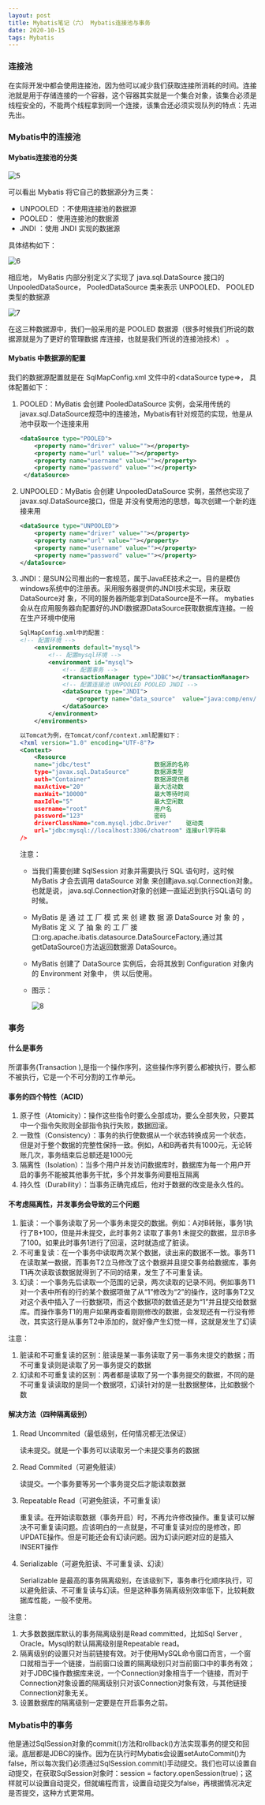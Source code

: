 ```yaml
---
layout: post
title: Mybatis笔记（六） Mybatis连接池与事务
date: 2020-10-15
tags: Mybatis
---
```


### 连接池

在实际开发中都会使用连接池，因为他可以减少我们获取连接所消耗的时间。连接池就是用于存储连接的一个容器，这个容器其实就是一个集合对象，该集合必须是线程安全的，不能两个线程拿到同一个连接，该集合还必须实现队列的特点：先进先出。

### Mybatis中的连接池

#### Mybatis连接池的分类

![5](\images\posts\mybatis\5.jpg)

可以看出 Mybatis 将它自己的数据源分为三类：

+ UNPOOLED ：不使用连接池的数据源
+ POOLED： 使用连接池的数据源
+ JNDI ：使用 JNDI 实现的数据源 

具体结构如下： 

![6](\images\posts\mybatis\6.jpg)

相应地， MyBatis 内部分别定义了实现了 java.sql.DataSource 接口的 UnpooledDataSource，
PooledDataSource 类来表示 UNPOOLED、 POOLED 类型的数据源 

![7](\images\posts\mybatis\7.jpg)

在这三种数据源中，我们一般采用的是 POOLED 数据源（很多时候我们所说的数据源就是为了更好的管理数据
库连接，也就是我们所说的连接池技术） 。 

#### Mybatis 中数据源的配置 

我们的数据源配置就是在 SqlMapConfig.xml 文件中的<dataSource type=>， 具体配置如下：

1. POOLED：MyBatis 会创建 PooledDataSource 实例，会采用传统的javax.sql.DataSource规范中的连接池，Mybatis有针对规范的实现，他是从池中获取一个连接来用

   ```xml
   <dataSource type="POOLED">
       <property name="driver" value=""></property>
       <property name="url" value=""></property>
       <property name="username" value=""></property>
       <property name="password" value=""></property>
    </dataSource>
   ```

2. UNPOOLED：MyBatis 会创建 UnpooledDataSource 实例，虽然也实现了javax.sql.DataSource接口，但是      并没有使用池的思想，每次创建一个新的连接来用

   ```xml
   <dataSource type="UNPOOLED">
       <property name="driver" value=""></property>
       <property name="url" value=""></property>
       <property name="username" value=""></property>
       <property name="password" value=""></property>
   </dataSource>
   ```

3. JNDI：是SUN公司推出的一套规范，属于JavaEE技术之一。目的是模仿windows系统中的注册表。采用服务器提供的JNDI技术实现，来获取DataSource对 象，不同的服务器所能拿到DataSource是不一样。
   mybaties会从在应用服务器向配置好的JNDI数据源DataSource获取数据库连接。一般在生产环境中使用

   ```xml
   SqlMapConfig.xml中的配置：
   <!-- 配置环境 -->
       <environments default="mysql">
           <!-- 配置mysql环境 -->
           <environment id="mysql">
               <!-- 配置事务 -->
               <transactionManager type="JDBC"></transactionManager>
               <!-- 配置连接池 UNPOOLED POOLED JNDI -->
               <dataSource type="JNDI">
                   <property name="data_source"  value="java:comp/env/jdbc/text"/>
               </dataSource>
           </environment>
       </environments>
   
   以Tomcat为例，在Tomcat/conf/context.xml配置如下：
   <?xml version="1.0" encoding="UTF-8"?>
   <Context>
       <Resource 
       name="jdbc/test"                  数据源的名称
       type="javax.sql.DataSource"       数据源类型
       auth="Container"                  数据源提供者
       maxActive="20"                    最大活动数
       maxWait="10000"                   最大等待时间
       maxIdle="5"                       最大空闲数
       username="root"                   用户名
       password="123"                    密码
       driverClassName="com.mysql.jdbc.Driver"    驱动类
       url="jdbc:mysql://localhost:3306/chatroom" 连接url字符串
   />
   ```

   注意：

   - 当我们需要创建 SqlSession 对象并需要执行 SQL 语句时，这时候 MyBatis 才会去调用 dataSource 对象
     来创建java.sql.Connection对象。也就是说， java.sql.Connection对象的创建一直延迟到执行SQL语句
     的时候。

   - MyBatis 是 通 过 工 厂 模 式 来 创 建 数 据 源 DataSource 对 象 的 ， MyBatis 定 义 了 抽 象 的 工 厂 接
     口:org.apache.ibatis.datasource.DataSourceFactory,通过其 getDataSource()方法返回数据源
     DataSource。 

   - MyBatis 创建了 DataSource 实例后，会将其放到 Configuration 对象内的 Environment 对象中， 供
     以后使用。 

   - 图示：

     ![8](\images\posts\mybatis\8.png)

### 事务

#### 什么是事务

所谓事务(Transaction ),是指一个操作序列，这些操作序列要么都被执行，要么都不被执行，它是一个不可分割的工作单元。

#### 事务的四个特性（ACID）

1. 原子性（Atomicity）：操作这些指令时要么全部成功，要么全部失败，只要其中一个指令失败则全部指令执行失败，数据回滚。
2. 一致性（Consistency）：事务的执行使数据从一个状态转换成另一个状态，但是对于整个数据的完整性保持一致。例如，A和B两者共有1000元，无论转账几次，事务结束后总额还是1000元
3. 隔离性（Isolation）：当多个用户并发访问数据库时，数据库为每一个用户开启的事务不能被其他事务干扰，多个并发事务间要相互隔离
4. 持久性（Durability）：当事务正确完成后，他对于数据的改变是永久性的。

#### 不考虑隔离性，并发事务会导致的三个问题

1. 脏读：一个事务读取了另一个事务未提交的数据。例如：A对B转账，事务1执行了B+100，但是并未提交，此时事务2 读取了事务1 未提交的数据，显示B多了100。如果此时事务1进行了回滚，这时就造成了脏读。
2. 不可重复读：在一个事务中读取两次某个数据，读出来的数据不一致。事务T1在读取某一数据，而事务T2立马修改了这个数据并且提交事务给数据库，事务T1再次读取该数据就得到了不同的结果，发生了不可重复读。
3. 幻读：一个事务先后读取一个范围的记录，两次读取的记录不同。例如事务T1对一个表中所有的行的某个数据项做了从“1”修改为“2”的操作，这时事务T2又对这个表中插入了一行数据项，而这个数据项的数值还是为“1”并且提交给数据库。而操作事务T1的用户如果再查看刚刚修改的数据，会发现还有一行没有修改，其实这行是从事务T2中添加的，就好像产生幻觉一样，这就是发生了幻读

注意：

1. 脏读和不可重复读的区别：脏读是某一事务读取了另一事务未提交的数据；而不可重复读则是读取了另一事务提交的数据
2. 幻读和不可重复读的区别：两者都是读取了另一个事务提交的数据，不同的是不可重复读读取的是同一个数据项，幻读针对的是一批数据整体，比如数据个数

#### 解决方法（四种隔离级别）

1. Read Uncommited（最低级别，任何情况都无法保证）

   读未提交。就是一个事务可以读取另一个未提交事务的数据

2. Read Commited（可避免脏读）

   读提交。一个事务要等另一个事务提交后才能读取数据

3. Repeatable Read（可避免脏读，不可重复读）

   重复读。在开始读取数据（事务开启）时，不再允许修改操作。重复读可以解决不可重复读问题。应该明白的一点就是，不可重复读对应的是修改，即UPDATE操作。但是可能还会有幻读问题。因为幻读问题对应的是插入INSERT操作

4. Serializable（可避免脏读、不可重复读、幻读）

   Serializable 是最高的事务隔离级别，在该级别下，事务串行化顺序执行，可以避免脏读、不可重复读与幻读。但是这种事务隔离级别效率低下，比较耗数据库性能，一般不使用。

注意：

1. 大多数数据库默认的事务隔离级别是Read committed，比如Sql Server , Oracle。Mysql的默认隔离级别是Repeatable read。
2. 隔离级别的设置只对当前链接有效。对于使用MySQL命令窗口而言，一个窗口就相当于一个链接，当前窗口设置的隔离级别只对当前窗口中的事务有效；对于JDBC操作数据库来说，一个Connection对象相当于一个链接，而对于Connection对象设置的隔离级别只对该Connection对象有效，与其他链接Connection对象无关。
3. 设置数据库的隔离级别一定要是在开启事务之前。



### Mybatis中的事务

他是通过SqlSession对象的commit()方法和rollback()方法实现事务的提交和回滚。底层都是JDBC的操作。因为在执行时Mybatis会设置setAutoCommit()为false，所以每次我们必须通过SqlSession.commit()手动提交。我们也可以设置自动提交，在获取SqlSession对象时：session = factory.openSession(true)；这样就可以设置自动提交，但就编程而言，设置自动提交为false，再根据情况决定是否提交，这种方式更常用。

